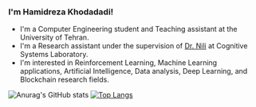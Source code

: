 ### I'm Hamidreza Khodadadi!
- I'm a Computer Engineering student and Teaching assistant at the University of Tehran.
- I'm a Research assistant under the supervision of [Dr. Nili](https://ece.ut.ac.ir/en/~mnili) at Cognitive Systems Laboratory.
- I'm interested in Reinforcement Learning, Machine Learning applications, Artificial Intelligence, Data analysis, Deep Learning, and Blockchain research fields.


![Anurag's GitHub stats](https://github-readme-stats.vercel.app/api?username=hamidkhd&theme=tokyonight)
[![Top Langs](https://github-readme-stats.vercel.app/api/top-langs/?username=hamidkhd&layout=compact&theme=tokyonight)](https://github.com/anuraghazra/github-readme-stats)



<!--
**hamidkhd/hamidkhd** is a ✨ _special_ ✨ repository because its `README.md` (this file) appears on your GitHub profile.
### Hi there 👋

Here are some ideas to get you started:

- 🔭 I’m currently working on ...
- 🌱 I’m currently learning ...
- 👯 I’m looking to collaborate on ...
- 🤔 I’m looking for help with ...
- 💬 Ask me about ...
- 📫 How to reach me: ...
- 😄 Pronouns: ...
- ⚡ Fun fact: ...
-->
